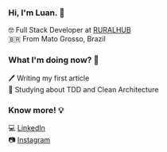 ### Hi, I'm Luan. 🤘

🤓 Full Stack Developer at [RURALHUB](https://www.ruralhub.com.br/) <br>
🇧🇷 From Mato Grosso, Brazil <br>

### What I'm doing now? 🤔

🖊 Writing my first article <br>
📕 Studying about TDD and Clean Architecture <br>

### Know more! 💡

💻 [LinkedIn](https://www.linkedin.com/in/luan-hubner-b82b16177/) <br>
📷 [Instagram](https://www.instagram.com/luanhubner/) <br>
